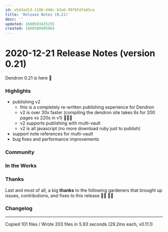 ```yaml
---
id: e543ad13-1108-448c-b3a6-9976fd7a65ce
title: 'Release Notes (0.21)'
desc: ''
updated: 1608583425255
created: 1608580995965
---
```


# 2020-12-21 Release Notes (version 0.21)

Dendron 0.21 is here 🌱

### Highlights
- publishing v2
    - this is a completely re-written publishing experience for Dendron
    - v2 is over 30x faster (compiling the dendron site takes 6s for 200 pages vs 220s in v1) 🚀🚀🚀
    - v2 supports publishing with multi-vault
    - v2 is all javascript (no more download ruby just to publish)
- support note references for multi-vault
- bug fixes and performance improvements

### Community

### In the Works

### Thanks
Last and most of all, a big **thanks** to the following gardeners that brought up issues, contributions, and fixes to this release 👨‍🌾 👩‍🌾

### Changelog


---

Copied 101 files / Wrote 203 files in 5.93 seconds (29.2ms each, v0.11.1)